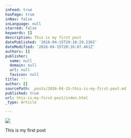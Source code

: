 ```yaml
---
inFeed: true
hasPage: true
inNav: false
inLanguage: null
starred: false
keywords: []
description: This is my first post
datePublished: '2016-04-15T20:16:29.236Z'
dateModified: '2016-04-15T20:16:07.461Z'
authors: []
publisher:
  name: null
  domain: null
  url: null
  favicon: null
title: ''
author: []
sourcePath: _posts/2016-04-15-this-is-my-first-post.md
published: true
url: this-is-my-first-post/index.html
_type: Article

---
```

![](https://the-grid-user-content.s3-us-west-2.amazonaws.com/acb42c64-522e-4322-9680-05bc138e90cd.png)

This is my first post